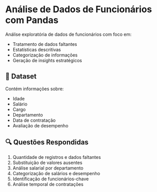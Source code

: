 #  Análise de Dados de Funcionários com Pandas

Análise exploratória de dados de funcionários com foco em:
- Tratamento de dados faltantes
- Estatísticas descritivas
- Categorização de informações
- Geração de insights estratégicos

## 📁 Dataset
Contém informações sobre:
- Idade
- Salário
- Cargo
- Departamento
- Data de contratação
- Avaliação de desempenho


## 🔍 Questões Respondidas
1. Quantidade de registros e dados faltantes
2. Substituição de valores ausentes
3. Análise salarial por departamento
4. Categorização de salários e desempenho
5. Identificação de funcionários-chave
6. Análise temporal de contratações

